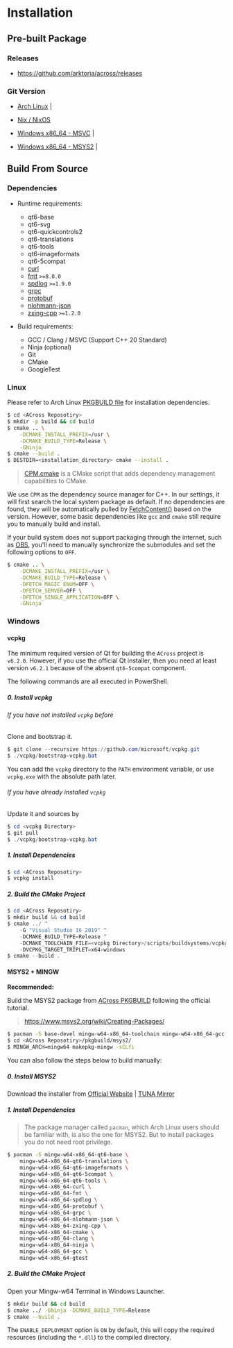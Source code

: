 # Installation

## Pre-built Package

### Releases
- https://github.com/arktoria/across/releases

### Git Version 

- [Arch Linux](https://github.com/ArkToria/ACross/actions/workflows/arch-build.yaml) | <span id="across-git-archlinux"></span>

- [Nix / NixOS](https://github.com/ArkToria/ACross/actions/workflows/nix-build.yaml)

- [Windows x86_64 - MSVC](https://github.com/ArkToria/ACross/actions/workflows/msvc-build.yaml) | <span id="across-git-msvc"></span>

- [Windows x86_64 - MSYS2](https://github.com/ArkToria/ACross/actions/workflows/msys2-mingw64-build.yaml) | <span id="across-git-mingw-w64"></span>

## Build From Source

### Dependencies
- Runtime requirements:
    - qt6-base
    - qt6-svg
    - qt6-quickcontrols2
    - qt6-translations
    - qt6-tools
    - qt6-imageformats
    - qt6-5compat
    - [curl](https://github.com/curl/curl)
    - [fmt](https://github.com/fmtlib/fmt) `>=8.0.0`
    - [spdlog](https://github.com/gabime/spdlog) `>=1.9.0`
    - [grpc](https://github.com/grpc/grpc)
    - [protobuf](https://github.com/protocolbuffers/protobuf)
    - [nlohmann-json](https://github.com/nlohmann/json)
    - [zxing-cpp](https://github.com/nu-book/zxing-cpp) `>=1.2.0`

- Build requirements:
    - GCC / Clang / MSVC (Support C++ 20 Standard)
    - Ninja (optional)
    - Git
    - CMake
    - GoogleTest

### Linux

Please refer to Arch Linux [PKGBUILD file](https://github.com/ArkToria/ACross/blob/master/pkgbuild/arch/across-dev-git/PKGBUILD) for installation dependencies.

```bash
$ cd <ACross Reposotiry>
$ mkdir -p build && cd build
$ cmake .. \
    -DCMAKE_INSTALL_PREFIX=/usr \
    -DCMAKE_BUILD_TYPE=Release \
    -GNinja
$ cmake --build .
$ DESTDIR=<installation_directory> cmake --install .
```

> [CPM.cmake](https://github.com/cpm-cmake/CPM.cmake) is a CMake script that adds dependency management capabilities to CMake. 

We use `CPM` as the dependency source manager for C++. In our settings, it will first search the local system package as default. If no dependencies are found, they will be automatically pulled by [FetchContent()](https://cmake.org/cmake/help/latest/module/FetchContent.html) based on the version. However, some basic dependencies like `gcc` and `cmake` still require you to manually build and install.

If your build system does not support packaging through the internet, such as [OBS](https://build.opensuse.org/), you'll need to manually synchronize the submodules and set the following options to `OFF`.

```bash
$ cmake .. \
    -DCMAKE_INSTALL_PREFIX=/usr \
    -DCMAKE_BUILD_TYPE=Release \
    -DFETCH_MAGIC_ENUM=OFF \
    -DFETCH_SEMVER=OFF \
    -DFETCH_SINGLE_APPLICATION=OFF \
    -GNinja
```
### Windows

#### vcpkg

The minimum required version of Qt for building the `ACross` project is `v6.2.0`. However, if you use the official Qt installer, then you need at least version `v6.2.1` because of the absent `qt6-5compat` component.

The following commands are all executed in PowerShell.

##### 0. Install vcpkg

###### If you have not installed `vcpkg` before

Clone and bootstrap it.

```powershell
$ git clone --recursive https://github.com/microsoft/vcpkg.git
$ ./vcpkg/bootstrap-vcpkg.bat
```

You can add the `vcpkg` directory to the `PATH` environment variable, or use `vcpkg.exe` with the absolute path later.

###### If you have already installed `vcpkg`

Update it and sources by

```powershell
$ cd <vcpkg Directory>
$ git pull
$ ./vcpkg/bootstrap-vcpkg.bat
```

##### 1. Install Dependencies

```powershell
$ cd <ACross Reposotiry>
$ vcpkg install
```

##### 2. Build the CMake Project

```powershell
$ cd <ACross Reposotiry>
$ mkdir build && cd build
$ cmake ../ ^
    -G "Visual Studio 16 2019" ^
    -DCMAKE_BUILD_TYPE=Release ^
    -DCMAKE_TOOLCHAIN_FILE=<vcpkg Directory>/scripts/buildsystems/vcpkg.cmake ^
    -DVCPKG_TARGET_TRIPLET=x64-windows
$ cmake --build .
```

#### MSYS2 + MINGW
**Recommended:**

Build the MSYS2 package from [ACross PKGBUILD](https://github.com/ArkToria/ACross/blob/master/pkgbuild/msys2/PKGBUILD) following the official tutorial.

> https://www.msys2.org/wiki/Creating-Packages/

```bash
$ pacman -S base-devel mingw-w64-x86_64-toolchain mingw-w64-x86_64-gcc
$ cd <ACross Reposotiry>/pkgbuild/msys2/
$ MINGW_ARCH=mingw64 makepkg-mingw -sCLfi
```

You can also follow the steps below to build manually:

##### 0. Install MSYS2

Download the installer from [Official Website](https://www.msys2.org/) | [TUNA Mirror](https://mirrors.tuna.tsinghua.edu.cn/msys2/distrib/msys2-x86_64-latest.exe)

##### 1. Install Dependencies

> The package manager called `pacman`, which Arch Linux users should be familiar with, is also the one for MSYS2. But to install packages you do not need root privilege.

```bash
$ pacman -S mingw-w64-x86_64-qt6-base \
    mingw-w64-x86_64-qt6-translations \
    mingw-w64-x86_64-qt6-imageformats \
    mingw-w64-x86_64-qt6-5compat \
    mingw-w64-x86_64-qt6-tools \
    mingw-w64-x86_64-curl \
    mingw-w64-x86_64-fmt \
    mingw-w64-x86_64-spdlog \
    mingw-w64-x86_64-protobuf \
    mingw-w64-x86_64-grpc \
    mingw-w64-x86_64-nlohmann-json \
    mingw-w64-x86_64-zxing-cpp \
    mingw-w64-x86_64-cmake \
    mingw-w64-x86_64-clang \
    mingw-w64-x86_64-ninja \
    mingw-w64-x86_64-gcc \
    mingw-w64-x86_64-gtest
```

##### 2. Build the CMake Project

Open your Mingw-w64 Terminal in Windows Launcher.

```bash
$ mkdir build && cd build
$ cmake ../ -GNinja -DCMAKE_BUILD_TYPE=Release
$ cmake --build .
```

The `ENABLE_DEPLOYMENT` option is `ON` by default, this will copy the required resources (including the `*.dll`) to the compiled directory. 